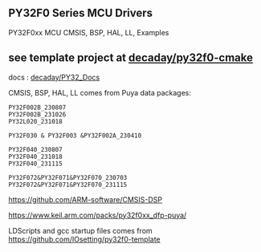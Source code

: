## PY32F0 Series MCU Drivers

PY32F0xx MCU CMSIS, BSP, HAL, LL, Examples



## see template project at [decaday/py32f0-cmake](https://github.com/decaday/py32f0-cmake)

docs : [decaday/PY32_Docs](https://github.com/decaday/PY32_Docs)

 CMSIS, BSP, HAL, LL comes from Puya data packages:

```
PY32F002B_230807
PY32F002B_231026
PY32L020_231018

PY32F030 & PY32F003 &PY32F002A_230410

PY32F040_230807
PY32F040_231018
PY32F040_231115

PY32F072&PY32F071&PY32F070_230703
PY32F072&PY32F071&PY32F070_231115
```

https://github.com/ARM-software/CMSIS-DSP

https://www.keil.arm.com/packs/py32f0xx_dfp-puya/



LDScripts and gcc startup files comes from https://github.com/IOsetting/py32f0-template

